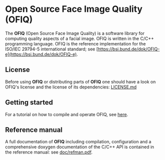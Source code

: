 # Open Source Face Image Quality (OFIQ)

The __OFIQ__ (Open Source Face Image Quality) is a software library for computing quality 
aspects of a facial image. OFIQ is written in the C/C++ programming language.
OFIQ is the reference implementation for the ISO/IEC 29794-5 international
standard; see [https://bsi.bund.de/dok/OFIQ-e](https://bsi.bund.de/dok/OFIQ-e).

## License
Before using __OFIQ__ or distributing parts of __OFIQ__ one should have a look
on OFIQ's license and the license of its dependencies: [LICENSE.md](LICENSE.md)
  
## Getting started
For a tutorial on how to compile and operate OFIQ, see [here](BUILD.md).

## Reference manual
A full documentation of __OFIQ__ including compilation, configuration and a comprehensive doxygen documentation of 
the C/C++ API is contained in the reference manual:
see [doc/refman.pdf](doc/refman.pdf).

